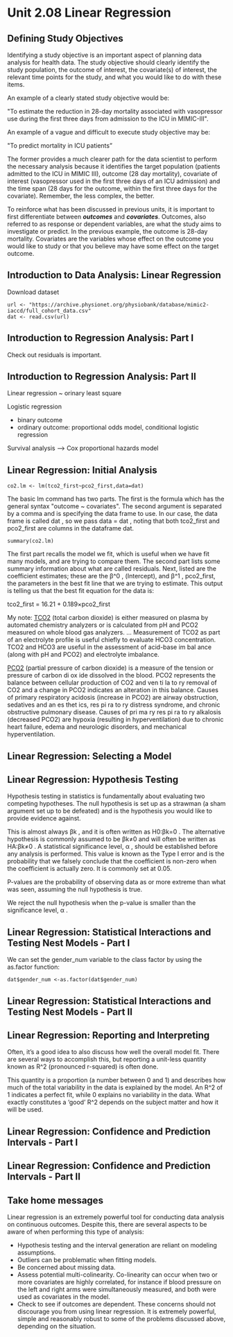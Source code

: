 # Unit 2.08 Linear Regression

## Defining Study Objectives

Identifying a study objective is an important aspect of planning data analysis for health data. The study objective should clearly identify the study population, the outcome of interest, the covariate(s) of interest, the relevant time points for the study, and what you would like to do with these items.

An example of a clearly stated study objective would be:

"To estimate the reduction in 28-day mortality associated with vasopressor use during the first three days from admission to the ICU in MIMIC-III".

An example of a vague and difficult to execute study objective may be:

"To predict mortality in ICU patients”

The former provides a much clearer path for the data scientist to perform the necessary analysis because it identifies the target population (patients admitted to the ICU in MIMIC III), outcome (28 day mortality), covariate of interest (vasopressor used in the first three days of an ICU admission) and the time span (28 days for the outcome, within the first three days for the covariate). Remember, the less complex, the better.

To reinforce what has been discussed in previous units, it is important to first differentiate between ***outcomes*** and ***covariates***. Outcomes, also referred to as response or dependent variables, are what the study aims to investigate or predict. In the previous example, the outcome is 28-day mortality. Covariates are the variables whose effect on the outcome you would like to study or that you believe may have some effect on the target outcome.

## Introduction to Data Analysis: Linear Regression

Download dataset
```{r}
url <- "https://archive.physionet.org/physiobank/database/mimic2-iaccd/full_cohort_data.csv"
dat <- read.csv(url)
```

## Introduction to Regression Analysis: Part I

Check out residuals is important.

## Introduction to Regression Analysis: Part II

Linear regression ~ orinary least square

Logistic regression
  * binary outcome
  * ordinary outcome: proportional odds model, conditional logistic regression
  
Survival analysis --> Cox proportional hazards model

## Linear Regression: Initial Analysis

```
co2.lm <- lm(tco2_first~pco2_first,data=dat)
```

The basic lm command has two parts. The first is the formula which has the general syntax "outcome ~ covariates".
The second argument is separated by a comma and is specifying the data frame to use. 
In our case, the data frame is called dat , so we pass data = dat , noting that both tco2_first and pco2_first are columns in the dataframe dat.

```
summary(co2.lm)
```

The first part recalls the model we fit, which is useful when we have fit many models, and are trying to compare them. The second part lists some summary information about what are called residuals. Next, listed are the coefficient estimates; these are the  β^0 , (Intercept), and  β^1 , pco2_first, the parameters in the best fit line that we are trying to estimate. This output is telling us that the best fit equation for the data is:

tco2_first = 16.21 + 0.189×pco2_first

My note:
[TCO2](https://harvardapparatus.com/media/harvard/pdf/OT20.pdf) (total carbon dioxide) is either measured on plasma by automated chemistry analyzers or is calculated from pH and PCO2 measured on whole blood gas analyzers.
... Measurement of TCO2 as part of an electrolyte profile is useful chiefly
to evaluate HCO3 concentration. TCO2 and HCO3 are useful in the assessment of acid-base im bal ance
(along with pH and PCO2) and electrolyte imbalance.

[PCO2](https://harvardapparatus.com/media/harvard/pdf/OT20.pdf) (partial pressure of carbon dioxide) is a measure of the tension or pressure of carbon
di ox ide dissolved in the blood. PCO2 represents the balance between cellular production of CO2 and
ven ti la to ry removal of CO2 and a change in PCO2 indicates an alteration in this balance. Causes of
primary respiratory acidosis (increase in PCO2) are airway obstruction, sedatives and an es thet ics,
res pi ra to ry distress syndrome, and chronic obstructive pulmonary disease. Causes of pri ma ry
res pi ra to ry alkalosis (decreased PCO2) are hypoxia (resulting in hyperventilation) due to chronic heart
failure, edema and neurologic disorders, and mechanical hyperventilation.

## Linear Regression: Selecting a Model


## Linear Regression: Hypothesis Testing

Hypothesis testing in statistics is fundamentally about evaluating two competing hypotheses. The null hypothesis is set up as a strawman (a sham argument set up to be defeated) and is the hypothesis you would like to provide evidence against.

This is almost always  βk , and it is often written as  H0:βk=0 . The alternative hypothesis is commonly assumed to be  βk≠0  and will often be written as  HA:βk≠0 . A statistical significance level,  α , should be established before any analysis is performed. This value is known as the Type I error and is the probability that we falsely conclude that the coefficient is non-zero when the coefficient is actually zero. It is commonly set at 0.05.

P-values are the probability of observing data as or more extreme than what was seen, assuming the null hypothesis is true.

We reject the null hypothesis when the p-value is smaller than the significance level,  α .

## Linear Regression: Statistical Interactions and Testing Nest Models - Part I

We can set the gender_num variable to the class factor by using the as.factor function:

```dat$gender_num <-as.factor(dat$gender_num)```

## Linear Regression: Statistical Interactions and Testing Nest Models - Part II

## Linear Regression: Reporting and Interpreting

Often, it’s a good idea to also discuss how well the overall model fit. There are several ways to accomplish this, but reporting a unit-less quantity known as  R^2  (pronounced r-squared) is often done.

This quantity is a proportion (a number between 0 and 1) and describes how much of the total variability in the data is explained by the model. An  R^2  of 1 indicates a perfect fit, while 0 explains no variability in the data. What exactly constitutes a ‘good’  R^2  depends on the subject matter and how it will be used.

## Linear Regression: Confidence and Prediction Intervals - Part I

## Linear Regression: Confidence and Prediction Intervals - Part II

## Take home messages

Linear regression is an extremely powerful tool for conducting data analysis on continuous outcomes. Despite this, there are several aspects to be aware of when performing this type of analysis:

  * Hypothesis testing and the interval generation are reliant on modeling assumptions.
  * Outliers can be problematic when fitting models.
  * Be concerned about missing data.
  * Assess potential multi-colinearity. Co-linearity can occur when two or more covariates are highly correlated, for instance if blood pressure on the left and right arms were simultaneously measured, and both were used as covariates in the model.
  * Check to see if outcomes are dependent.
These concerns should not discourage you from using linear regression. It is extremely powerful, simple and reasonably robust to some of the problems discussed above, depending on the situation.
